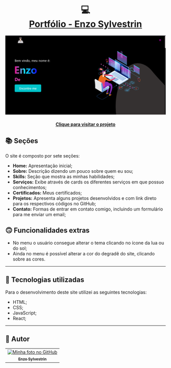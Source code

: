 <h1 align="center">
  💻<br /><a href="https://enzosylvestrin.github.io/portifolio/">Portfólio - Enzo Sylvestrin</a>
</h1>

![Resultado final do projeto](img-preview.png)

<h4 align="center"><a href="https://enzosylvestrin.github.io/portifolio/">Clique para visitar o projeto</a></h4>

## 📚 Seções

O site é composto por sete seções:

- **Home:** Apresentação inicial;
- **Sobre:** Descrição dizendo um pouco sobre quem eu sou;
- **Skills:** Seção que mostra as minhas habilidades;
- **Serviços:** Exibe através de cards os diferentes serviços em que possuo conhecimentos;
- **Certificados:** Meus certificados;
- **Projetos:** Apresenta alguns projetos desenvolvidos e com link direto para os respectivos códigos no GitHub;
- **Contato:** Formas de entrar em contato comigo, incluindo um formulário para me enviar um email;

## 🙃 Funcionalidades extras

- No menu o usuário consegue alterar o tema clicando no ícone da lua ou do sol;
- Ainda no menu é possível alterar a cor do degradê do site, clicando sobre as cores.

---

## 💼 Tecnologias utilizadas

Para o desenvolvimento deste site utilizei as seguintes tecnologias:

- HTML;
- CSS;
- JavaScript;
- React;

---

<h2>👻 Autor</h2>

<table>
  <tr>
    <td align="center">
      <a href="https://github.com/EnzoSylvestrin">
        <img src="https://avatars.githubusercontent.com/u/88488844?v=4" width="100px;" alt="Minha foto no GitHub"/><br>
        <sub>
          <b>Enzo Sylvestrin</b>
        </sub>
      </a>
    </td>
  </tr>
</table>
